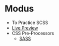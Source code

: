 # Modus
* To Practice SCSS
* [Live Preview](https://momenma7rous.github.io/Modus/)
* CSS Pre-Processors
  * [SASS](https://sass-lang.com/)
